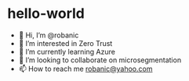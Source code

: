 # hello-world
- 👋 Hi, I’m @robanic
- 👀 I’m interested in Zero Trust
- 🌱 I’m currently learning Azure
- 💞️ I’m looking to collaborate on microsegmentation
- 📫 How to reach me <robanic@yahoo.com>
